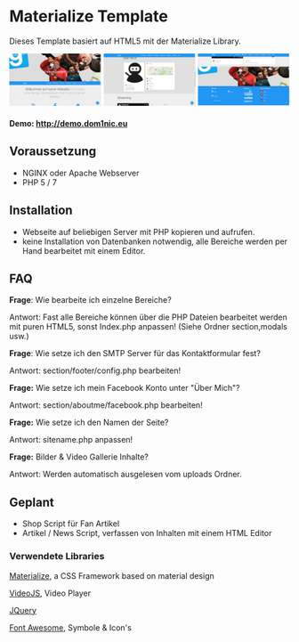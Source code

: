 # Materialize Template
Dieses Template basiert auf HTML5 mit der Materialize Library.

![screenshots](https://raw.githubusercontent.com/DoM1niC/Materialize-Template/master/screenshots.jpg)
#### Demo: http://demo.dom1nic.eu

## Voraussetzung
- NGINX oder Apache Webserver
- PHP 5 / 7 

## Installation
- Webseite auf beliebigen Server mit PHP kopieren und aufrufen.
- keine Installation von Datenbanken notwendig, alle Bereiche werden per Hand bearbeitet mit einem Editor.

## FAQ
**Frage**: Wie bearbeite ich einzelne Bereiche?

Antwort: Fast alle Bereiche können über die PHP Dateien bearbeitet werden mit puren HTML5, sonst Index.php anpassen! (Siehe Ordner section,modals usw.)


**Frage**: Wie setze ich den SMTP Server für das Kontaktformular fest?

Antwort: section/footer/config.php bearbeiten!


**Frage:** Wie setze ich mein Facebook Konto unter "Über Mich"?

Antwort: section/aboutme/facebook.php bearbeiten!


**Frage:** Wie setze ich den Namen der Seite?

Antwort: sitename.php anpassen!


**Frage:** Bilder & Video Gallerie Inhalte?

Antwort: Werden automatisch ausgelesen vom uploads Ordner.

## Geplant
- Shop Script für Fan Artikel
- Artikel / News Script, verfassen von Inhalten mit einem HTML Editor

### Verwendete Libraries
[Materialize](http://materializecss.com/), a CSS Framework based on material design

[VideoJS](http://videojs.com), Video Player

[JQuery](https://jquery.com/)

[Font Awesome](http://fontawesome.io), Symbole & Icon's
